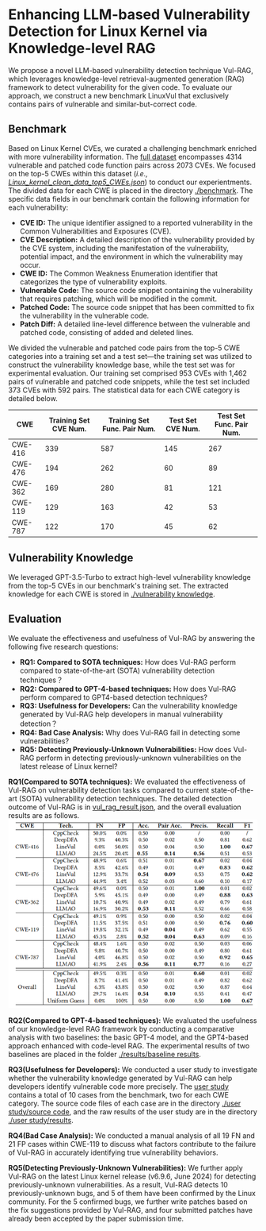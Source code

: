 # Enhancing LLM-based Vulnerability Detection for Linux Kernel via Knowledge-level RAG

We propose a novel LLM-based vulnerability detection technique Vul-RAG, which leverages knowledge-level retrieval-augmented generation (RAG) framework to detect vulnerability for the given code. To evaluate our approach, we construct a new benchmark LinuxVul that exclusively contains pairs of vulnerable and similar-but-correct code.

## Benchmark

Based on Linux Kernel CVEs, we curated a challenging benchmark enriched with more vulnerability information. The [full dataset](./dataset/Linux_kernel_clean_data.json) encompasses 4314 vulnerable and patched code function pairs across 2073 CVEs. We focused on the top-5 CWEs within this dataset (*i.e., [Linux_kernel_clean_data_top5_CWEs.json](./dataset/Linux_kernel_clean_data_top5_CWEs.json)*) to conduct our experientments. The divided data for each CWE is placed in the directory [./benchmark](./benchmark/). The specific data fields in our benchmark contain the following information for each vulnerability:

* **CVE ID:** The unique identifier assigned to a reported vulnerability in the Common Vulnerabilities and Exposures (CVE).
* **CVE Description:** A detailed description of the vulnerability provided by the CVE system, including the manifestation of the vulnerability, potential impact, and the environment in which the vulnerability may occur.
* **CWE ID:** The Common Weakness Enumeration identifier that categorizes the type of vulnerability exploits.
* **Vulnerable Code:** The source code snippet containing the vulnerability that requires patching, which will be modified in the commit.
* **Patched Code:** The source code snippet that has been committed to fix the vulnerability in the vulnerable code.
* **Patch Diff:** A detailed line-level difference between the vulnerable and patched code, consisting of added and deleted lines.

We divided the vulnerable and patched code pairs from the top-5 CWE categories into a training set and a test set—the training set was utilized to construct the vulnerability knowledge base, while the test set was for experimental evaluation. Our training set comprised 953 CVEs with 1,462 pairs of vulnerable and patched code snippets, while the test set included 373 CVEs with 592 pairs. The statistical data for each CWE category is detailed below.

| CWE     | Training Set CVE Num. | Training Set Func. Pair Num. | Test Set CVE Num. | Test Set Func. Pair Num. |
| ------- | --------------------- | ---------------------------- | ----------------- | ------------------------ |
| CWE-416 | 339                   | 587                          | 145               | 267                      |
| CWE-476 | 194                   | 262                          | 60                | 89                       |
| CWE-362 | 169                   | 280                          | 81                | 121                      |
| CWE-119 | 129                   | 163                          | 42                | 53                       |
| CWE-787 | 122                   | 170                          | 45                | 62                       |

## Vulnerability Knowledge

We leveraged GPT-3.5-Turbo to extract high-level vulnerability knowledge from the top-5 CVEs in our benchmark's training set. The extracted knowledge for each CWE is stored in [./vulnerability knowledge](./vulnerability%20knowledge/).

## Evaluation

We evaluate the effectiveness and usefulness of Vul-RAG by answering the following five research questions:

* **RQ1: Compared to SOTA techniques:** How does Vul-RAG perform compared to state-of-the-art (SOTA) vulnerability detection techniques？
* **RQ2: Compared to GPT-4-based techniques:** How does Vul-RAG perform compared to GPT4-based detection techniques?
* **RQ3: Usefulness for Developers:** Can the vulnerability knowledge generated by Vul-RAG help developers in manual vulnerability detection？
* **RQ4: Bad Case Analysis:** Why does Vul-RAG fail in detecting some vulnerabilities?
* **RQ5: Detecting Previously-Unknown Vulnerabilities:** How does Vul-RAG perform in detecting previously-unknown vulnerabilities on the latest release of Linux kernel?

**RQ1(Compared to SOTA techniques):** We evaluated the effectiveness of Vul-RAG on vulnerability detection tasks compared to current state-of-the-art (SOTA) vulnerability detection techniques. The detailed detection outcome of Vul-RAG is in [vul_rag_result.json](./results/vul_rag_result.json), and the overall evaluation results are as follows.
![RQ1 result](images/RQ1%20result.png)

**RQ2(Compared to GPT-4-based techniques):** We evaluated the usefulness of our knowledge-level RAG framework by conducting a comparative analysis with two baselines: the basic GPT-4 model, and the GPT4-based approach enhanced with code-level RAG. The experimental results of two baselines are placed in the folder [./results/baseline results](./results/baseline%20results/).

**RQ3(Usefulness for Developers):** We conducted a user study to investigate whether the vulnerability knowledge generated by Vul-RAG can help developers identify vulnerable code more precisely. The [user study](./user%20study/user_study.json) contains a total of 10 cases from the benchmark, two for each CWE category. The source code files of each case are in the directory [./user study/source code](./user%20study/source%20code/), and the raw results of the user study are in the directory [./user study/results](./user%20study/results/).

**RQ4(Bad Case Analysis):** We conducted a manual analysis of all 19 FN and 21 FP cases within CWE-119 to discuss what factors contribute to the failure of Vul-RAG in accurately identifying true vulnerability behaviors.

**RQ5(Detecting Previously-Unknown Vulnerabilities):** We further apply Vul-RAG on the latest Linux kernel release (v6.9.6, June 2024) for detecting previously-unknown vulnerabilities. As a result, Vul-RAG detects 10 previously-unknown bugs, and 5 of them have been confirmed by the Linux community. For the 5 confirmed bugs, we further write patches based on the fix suggestions provided by Vul-RAG, and four submitted patches have already been accepted by the paper submission time.
